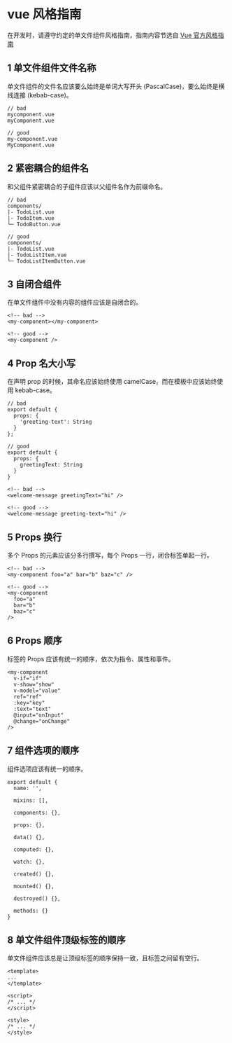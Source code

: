 # vue 风格指南

在开发时，请遵守约定的单文件组件风格指南，指南内容节选自 [Vue 官方风格指南](https://cn.vuejs.org/v2/style-guide/)

## 1 单文件组件文件名称

单文件组件的文件名应该要么始终是单词大写开头 (PascalCase)，要么始终是横线连接 (kebab-case)。

```vue
// bad
mycomponent.vue
myComponent.vue

// good
my-component.vue
MyComponent.vue
```

## 2 紧密耦合的组件名

和父组件紧密耦合的子组件应该以父组件名作为前缀命名。

```vue
// bad
components/
|- TodoList.vue
|- TodoItem.vue
└─ TodoButton.vue

// good
components/
|- TodoList.vue
|- TodoListItem.vue
└─ TodoListItemButton.vue
```

## 3 自闭合组件

在单文件组件中没有内容的组件应该是自闭合的。

```vue
<!-- bad -->
<my-component></my-component>

<!-- good -->
<my-component />
```

## 4 Prop 名大小写

在声明 prop 的时候，其命名应该始终使用 camelCase，而在模板中应该始终使用 kebab-case。

```vue
// bad
export default {
  props: {
    'greeting-text': String
  }
};

// good
export default {
  props: {
    greetingText: String
  }
}
```

```vue
<!-- bad -->
<welcome-message greetingText="hi" />

<!-- good -->
<welcome-message greeting-text="hi" />
```

## 5 Props 换行

多个 Props 的元素应该分多行撰写，每个 Props 一行，闭合标签单起一行。

```vue
<!-- bad -->
<my-component foo="a" bar="b" baz="c" />

<!-- good -->
<my-component
  foo="a"
  bar="b"
  baz="c"
/>
```

## 6 Props 顺序

标签的 Props 应该有统一的顺序，依次为指令、属性和事件。

```vue
<my-component
  v-if="if"
  v-show="show"
  v-model="value"
  ref="ref"
  :key="key"
  :text="text"
  @input="onInput"
  @change="onChange"
/>
```

## 7 组件选项的顺序

组件选项应该有统一的顺序。

``` vue
export default {
  name: '',

  mixins: [],

  components: {},

  props: {},

  data() {},

  computed: {},

  watch: {},

  created() {},

  mounted() {},

  destroyed() {},

  methods: {}
}
```

## 8 单文件组件顶级标签的顺序

单文件组件应该总是让顶级标签的顺序保持一致，且标签之间留有空行。

```vue
<template>
...
</template>

<script>
/* ... */
</script>

<style>
/* ... */
</style>
```